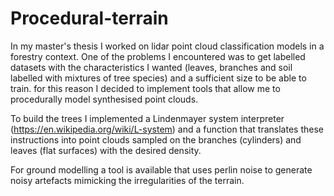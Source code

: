 # Procedural-terrain

In my master's thesis I worked on lidar point cloud classification models in a forestry context. One of the problems I encountered was to get labelled datasets with the characteristics I wanted (leaves, branches and soil labelled with mixtures of tree species) and a sufficient size to be able to train. for this reason I decided to implement tools that allow me to procedurally model synthesised point clouds.

To build the trees I implemented a Lindenmayer system interpreter (https://en.wikipedia.org/wiki/L-system) and a function that translates these instructions into point clouds sampled on the branches (cylinders) and leaves (flat surfaces) with the desired density.

For ground modelling a tool is available that uses perlin noise to generate noisy artefacts mimicking the irregularities of the terrain.

